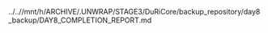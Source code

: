 ../..//mnt/h/ARCHIVE/.UNWRAP/STAGE3/DuRiCore/backup_repository/day8_backup/DAY8_COMPLETION_REPORT.md